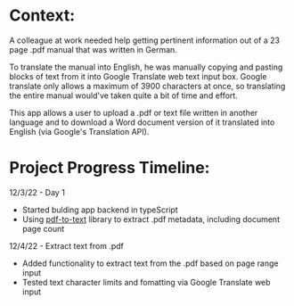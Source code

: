 # Context:

A colleague at work needed help getting pertinent information out of a 23 page .pdf manual that was written in German.

To translate the manual into English, he was manually copying and pasting blocks of text from it into Google Translate web text input box. Google translate only allows a maximum of 3900 characters at once, so translating the entire manual would've taken quite a bit of time and effort.

This app allows a user to upload a .pdf or text file written in another language and to download a Word document version of it translated into English (via Google's Translation API).

# Project Progress Timeline:

12/3/22 - Day 1

- Started bulding app backend in typeScript
- Using [pdf-to-text](https://www.npmjs.com/package/pdf-to-text) library to extract .pdf metadata, including document page count

12/4/22 - Extract text from .pdf

- Added functionality to extract text from the .pdf based on page range input
- Tested text character limits and fomatting via Google Translate web input
